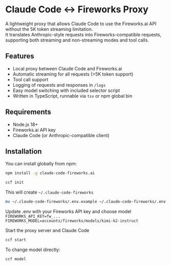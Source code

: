 # Claude Code ↔ Fireworks Proxy

A lightweight proxy that allows Claude Code to use the Fireworks.ai API without the 5K token streaming limitation.  
It translates Anthropic-style requests into Fireworks-compatible requests, supporting both streaming and non-streaming modes and tool calls.

## Features

- Local proxy between Claude Code and Fireworks.ai
- Automatic streaming for all requests (>5K token support)
- Tool call support
- Logging of requests and responses in `/logs`
- Easy model switching with included selector script
- Written in TypeScript, runnable via `tsx` or npm global bin

## Requirements

- Node.js 18+
- Fireworks.ai API key
- Claude Code (or Anthropic-compatible client)

## Installation

You can install globally from npm:

```bash
npm install -g claude-code-fireworks.ai
```

```bash
ccf init
```
This will create `~/.claude-code-fireworks`

```bash
mv ~/.claude-code-fireworks/.env.example ~/.claude-code-fireworks/.env
```

Update .env with your Fireworks API key and choose model `FIREWORKS_API_KEY=fw_...`
`FIREWORKS_MODEL=accounts/fireworks/models/kimi-k2-instruct`

Start the proxy server and Claude Code
```bash
ccf start
```
To change model directly:
```bash
ccf model
```

